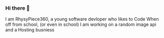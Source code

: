 ### Hi there 👋
I am RhysyPiece360, a young software devloper who likes to Code When off from school, (or even in school) I am working on a random image api and a Hosting busniess
